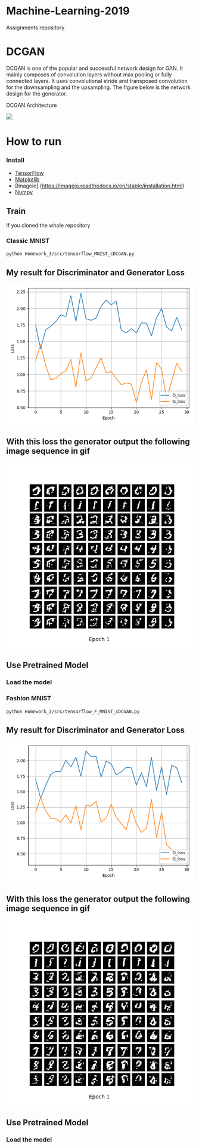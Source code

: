 # Machine-Learning-2019
Assignments repository

# DCGAN
DCGAN is one of the popular and successful network design for GAN. It mainly composes of convolution layers without max pooling or fully connected layers. It uses convolutional stride and transposed convolution for the downsampling and the upsampling. The figure below is the network design for the generator.

DCGAN Architecture

![](imgs/vanilla_gan_detailed_arch.png)

# How to run
### Install 
* [TensorFlow](https://www.tensorflow.org/install/)
* [Matplotlib](https://matplotlib.org/)
* [Imageio] (https://imageio.readthedocs.io/en/stable/installation.html)
* [Numpy](https://docs.scipy.org/doc/numpy/user/install.html)

## Train
If you cloned the whole repository 
### Classic MNIST 
```bash
python Homework_3/src/tensorflow_MNIST_cDCGAN.py
```
## My result for Discriminator and Generator Loss
![](Homework_3/cDCGAN/MNIST_cDCGAN_train_hist.png)

## With this loss the generator output the following image sequence in gif
![](Homework_3/cDCGAN/MNIST_cDCGAN_generation_animation.gif)

## Use Pretrained Model
### Load the model 

### Fashion MNIST 
```bash
python Homework_3/src/tensorflow_F_MNIST_cDCGAN.py
```
## My result for Discriminator and Generator Loss
![](Homework_3/cDCGAN/Fashion_MNIST_cDCGAN_train_hist.png)

## With this loss the generator output the following image sequence in gif
![](Homework_3/cDCGAN/Fashion_MNIST_cDCGAN_generation_animation.gif)

## Use Pretrained Model
### Load the model 

